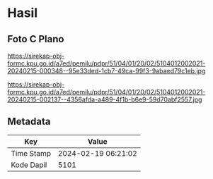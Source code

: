 # Hasil

## Foto C Plano

https://sirekap-obj-formc.kpu.go.id/a7ed/pemilu/pdpr/51/04/01/20/02/5104012002021-20240215-000348--95e33ded-1cb7-49ca-99f3-9abaed79c1eb.jpg

https://sirekap-obj-formc.kpu.go.id/a7ed/pemilu/pdpr/51/04/01/20/02/5104012002021-20240215-002137--4356afda-a489-4f1b-b6e9-59d70abf2557.jpg


## Metadata

| Key        | Value               |
| ---------- | ------------------- |
| Time Stamp | 2024-02-19 06:21:02 |
| Kode Dapil | 5101                |



